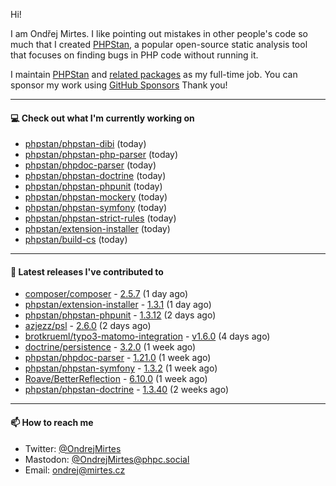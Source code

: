 Hi!

I am Ondřej Mirtes. I like pointing out mistakes in other people's code so much that I created [PHPStan](https://phpstan.org/), a popular open-source static analysis tool that focuses on finding bugs in PHP code without running it.

I maintain [PHPStan](https://github.com/phpstan/phpstan) and [related packages](https://github.com/phpstan/) as my full-time job. You can sponsor my work using [GitHub Sponsors](https://github.com/sponsors/ondrejmirtes) Thank you!

---

#### 💻 Check out what I'm currently working on

- [phpstan/phpstan-dibi](https://github.com/phpstan/phpstan-dibi) (today)
- [phpstan/phpstan-php-parser](https://github.com/phpstan/phpstan-php-parser) (today)
- [phpstan/phpdoc-parser](https://github.com/phpstan/phpdoc-parser) (today)
- [phpstan/phpstan-doctrine](https://github.com/phpstan/phpstan-doctrine) (today)
- [phpstan/phpstan-phpunit](https://github.com/phpstan/phpstan-phpunit) (today)
- [phpstan/phpstan-mockery](https://github.com/phpstan/phpstan-mockery) (today)
- [phpstan/phpstan-symfony](https://github.com/phpstan/phpstan-symfony) (today)
- [phpstan/phpstan-strict-rules](https://github.com/phpstan/phpstan-strict-rules) (today)
- [phpstan/extension-installer](https://github.com/phpstan/extension-installer) (today)
- [phpstan/build-cs](https://github.com/phpstan/build-cs) (today)

---

#### 🔭 Latest releases I've contributed to

- [composer/composer](https://github.com/composer/composer) - [2.5.7](https://github.com/composer/composer/releases/tag/2.5.7) (1 day ago)
- [phpstan/extension-installer](https://github.com/phpstan/extension-installer) - [1.3.1](https://github.com/phpstan/extension-installer/releases/tag/1.3.1) (1 day ago)
- [phpstan/phpstan-phpunit](https://github.com/phpstan/phpstan-phpunit) - [1.3.12](https://github.com/phpstan/phpstan-phpunit/releases/tag/1.3.12) (2 days ago)
- [azjezz/psl](https://github.com/azjezz/psl) - [2.6.0](https://github.com/azjezz/psl/releases/tag/2.6.0) (2 days ago)
- [brotkrueml/typo3-matomo-integration](https://github.com/brotkrueml/typo3-matomo-integration) - [v1.6.0](https://github.com/brotkrueml/typo3-matomo-integration/releases/tag/v1.6.0) (4 days ago)
- [doctrine/persistence](https://github.com/doctrine/persistence) - [3.2.0](https://github.com/doctrine/persistence/releases/tag/3.2.0) (1 week ago)
- [phpstan/phpdoc-parser](https://github.com/phpstan/phpdoc-parser) - [1.21.0](https://github.com/phpstan/phpdoc-parser/releases/tag/1.21.0) (1 week ago)
- [phpstan/phpstan-symfony](https://github.com/phpstan/phpstan-symfony) - [1.3.2](https://github.com/phpstan/phpstan-symfony/releases/tag/1.3.2) (1 week ago)
- [Roave/BetterReflection](https://github.com/Roave/BetterReflection) - [6.10.0](https://github.com/Roave/BetterReflection/releases/tag/6.10.0) (1 week ago)
- [phpstan/phpstan-doctrine](https://github.com/phpstan/phpstan-doctrine) - [1.3.40](https://github.com/phpstan/phpstan-doctrine/releases/tag/1.3.40) (2 weeks ago)

---

#### 📫 How to reach me

- Twitter: [@OndrejMirtes](https://twitter.com/ondrejmirtes)
- Mastodon: [@OndrejMirtes@phpc.social](https://phpc.social/@OndrejMirtes)
- Email: [ondrej@mirtes.cz](mailto:ondrej@mirtes.cz)
